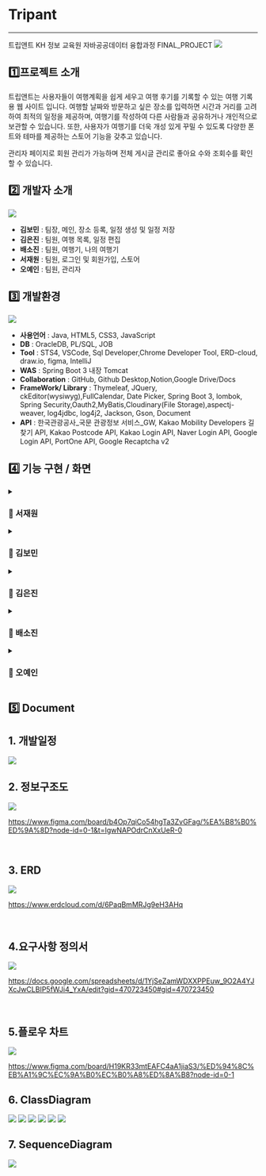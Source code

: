# Tripant
----
트립앤트 
KH 정보 교육원 자바공공데이터 융합과정 FINAL_PROJECT
<img src="Readme/tripant_1.png">


##  1️⃣프로젝트 소개
  트립앤트는 사용자들이 여행계획을 쉽게 세우고 여행 후기를 기록할 수 있는 여행 기록용 웹 사이트 입니다.
 여행할 날짜와 방문하고 싶은 장소를 입력하면 시간과 거리를 고려하여 최적의 일정을 제공하며, 여행기를 작성하여 다른 사람들과 공유하거나 개인적으로 보관할 수 있습니다. 또한, 사용자가 여행기를 더욱 개성 있게 꾸밀 수 있도록 다양한 폰트와 테마를 제공하는 스토어 기능을 갖추고 있습니다.

  관리자 페이지로 회원 관리가 가능하며 전체 게시글 관리로 좋아요 수와 조회수를 확인할 수 있습니다.

## 2️⃣ 개발자 소개
<img src="Readme/tripant_개발자소개_2.png">

- **김보민** : 팀장, 메인, 장소 등록, 일정 생성 및 일정 저장
- **김은진** : 팀원, 여행 목록, 일정 편집
- **배소진** : 팀원, 여행기, 나의 여행기 
- **서재원** : 팀원, 로그인 및 회원가입, 스토어
- **오예인** : 팀원, 관리자 


## 3️⃣ 개발환경
<img src="Readme/tripant_개발환경_3.png">

- **사용언어** : Java, HTML5, CSS3, JavaScript
- **DB** :  OracleDB, PL/SQL, JOB 
- **Tool** : STS4, VSCode, Sql Developer,Chrome Developer Tool, ERD-cloud, draw.io, figma, IntelliJ 
- **WAS** :  Spring Boot 3 내장 Tomcat
- **Collaboration** : GitHub, Github Desktop,Notion,Google Drive/Docs
- **FrameWork/ Library** : Thymeleaf, JQuery, ckEditor(wysiwyg),FullCalendar, Date Picker, Spring Boot 3, lombok, Spring Security,Oauth2,MyBatis,Cloudinary(File Storage),aspectj-weaver, log4jdbc, log4j2, Jackson, Gson, Document
- **API** : 한국관광공사_국문 관광정보 서비스_GW, Kakao Mobility Developers 길찾기 API, Kakao Postcode API, Kakao Login API, Naver Login API, Google Login API, PortOne API, Google Recaptcha v2


## 4️⃣ 기능 구현 / 화면
<details>
  <summary><h3> 📌 서재원</h3></summary>

  ### 1. 주요 기능 및 시현

 
 <br>

> **로그인 및 SNS로그인**
 <div align=center>
  
  ![로그인](https://github.com/user-attachments/assets/c4632c86-b45a-4282-a2f8-486f07e5dd75)

 </div>

**주요기능 설명**
 
  *로그인*
  
  - 가입된 이메일로 로그인할 수 있습니다.
  - 가입된 이메일이 SNS(카카오, 네이버, 구글) 계정에 등록된 이메일과 같다면 해당 서비스와 연동하여 로그인할 수 있습니다.

  
 <br>
 
 >**회원가입** 
<div align=center>
   
  ![회원가입](https://github.com/user-attachments/assets/bfd97c63-6221-4bfd-9b4f-6a4c263952ee)
  ![회원가입_SNS](https://github.com/user-attachments/assets/1b451f15-2685-46ce-ad0c-42466e696b62)

</div>

**주요기능 설명**

*회원가입*

- 이메일 인증을 통해야 회원가입이 가능합니다.
- 닉네임은 고유한 닉네임만 사용 가능합니다.
- 닉네임과 비밀번호는 형식을 지켜야 합니다.
- 리캡챠를 통해 보안을 한층 더 강화했습니다.

*SNS회원가입*

- SNS연동 시 해당 이메일로 가입 이력이 없다면 가입을 진행할 수 있습니다.
- SNS로 가입 시 이메일 인증을 할 필요가 없습니다.

<br>

>**마이페이지**
<div align=center>
  
  ![마이페이지](https://github.com/user-attachments/assets/2078a3b1-bac9-41ef-8bdf-94017efcfd5d)
  ![마이페이지_닉네임변경](https://github.com/user-attachments/assets/acdb226b-ab99-40dd-8bd8-6e5112546066)
  ![마이페이지_비밀번호변경](https://github.com/user-attachments/assets/a55912c9-e9db-4c14-9665-45cc0544b479)
  ![마이페이지_회원탈퇴](https://github.com/user-attachments/assets/1c38f5fc-c10d-4905-a080-96ec25eaf6b1)

</div>

**주요기능 설명**

*닉네임 변경*

- 닉네임을 변경할 수 있습니다.
- 다른 회원이 사용하거나 현재 사용중인 닉네임으로는 변경할 수 없습니다.

*비밀번호 변경*

 - 비밀번호를 변경할 수 있습니다.
 - 현재 사용중인 비밀번호로는 변경할 수 없습니다.
 - 비밀번호 변경 시 새로운 비밀번호로 다시 로그인 해야 합니다.

*회원탈퇴*

 - 트립앤트에서 탈퇴할 수 있습니다.
 - 탈퇴 시 현재 사용중인 비밀번호를 입력해야 탈퇴가 가능합니다.

<br>

> **스토어**
<div align=center>
  
  ![스토어](https://github.com/user-attachments/assets/0a78395d-1dab-4740-9825-7d75cf5d9acc)

</div>

**주요기능 설명**

*상품 보기*

- 여행기에 적용할 테마와 폰트 목록을 볼 수 있습니다.

*폰트 미리보기*

- 적용할 수 있는 추가 폰트를 미리 볼 수 있습니다.

*장바구니 담기*

- 선택한 상품을 장바구니에 담을 수 있습니다.

*상품 결제*

- 장바구니에서 선택한 상품을 구매할 수 있습니다.

*구매내역*

- 구매한 상품의 구매내역을 조회할 수 있습니다.

<br>

  ### 2. ERD

  <img src="Readme/ERD_member,store.png">

  ### 3. 플로우 차트

  <img src="Readme/FlowChart_Login.png">
  <img src="Readme/FlowChart_Join.png">
  <img src="Readme/FlowChart_MyPage.png">
  <img src="Readme/FlowChart_Store.png">

  ### 4. 화면설계서
  
  <img src="Readme/Frame_Login_01.png">
  <img src="Readme/Frame_Login_02.png">
  <img src="Readme/Frame_Login_03.png">
  <img src="Readme/Frame_Login_04.png">
  <img src="Readme/Frame_Join_01.png">
  <img src="Readme/Frame_Join_02.png">
  <img src="Readme/Frame_Join_03.png">
  <img src="Readme/Frame_Join_04.png">
  <img src="Readme/Frame_Join_05.png">
  <img src="Readme/Frame_Join_06.png">
  <img src="Readme/Frame_Mypage_01.png">
  <img src="Readme/Frame_Mypage_02.png">
  <img src="Readme/Frame_Mypage_03.png">
  <img src="Readme/Frame_Mypage_04.png">
  <img src="Readme/Frame_Store_01.png">
  <img src="Readme/Frame_Store_02.png">
  <img src="Readme/Frame_Store_03.png">
  <img src="Readme/Frame_Store_04.png">
  <img src="Readme/Frame_Store_05.png">
     
  ### 5.  ClassDiagram
  <img src="Readme/member_config.png">
  <img src="Readme/store.png">

   ### 6. 개발 이슈
<img src ="Readme/Issue_Login_01.png">
<img src ="Readme/Issue_Login_02.png">
<img src ="Readme/Issue_SNSLogin_01.png">
<img src ="Readme/Issue_SNSLogin_02.png">
<img src ="Readme/Issue_Pay_01.png">
<img src ="Readme/Issue_Pay_02.png">
<img src ="Readme/Issue_Pay_03.png">

</details>
<details>
  <summary><h3> 📌 김보민 </h3></summary>
   
  ### 1. 주요 기능 및 시현
  
   <br>

   
  > **메인 지역 검색 및 여행기 이동**


  <div align=center>

  ![메인 지역 검색](https://github.com/user-attachments/assets/3852d891-cec2-450c-9936-65baa9680a63)
  
  </div>
 
  **주요기능 설명**
 
   *지역 검색 및 여행기 이동*
  
  - 검색어를 입력하면 해당 단어가 포함된 지역이 나타납니다.
  - 지역 클릭시 여행기로 이동하여 해당 지역에 올라온 여행기 리스트를 볼 수 있습니다. 
    
  <br>

  > **일정 만들기 시작(로그인 체크) 및 지역과 제목 입력하기**

   <div align=center>
     
   ![메인 지역 제목 입력](https://github.com/user-attachments/assets/598d7a58-5aeb-49eb-a567-ed1518620ed9)
   </div>
   
  **주요기능 설명**
 
  *지역과 제목 입력하기*
  
  - 대한민국의 17개 지역을 선택 가능합니다.
  - 지역에 따른 사진, 설명 정보가 출력됩니다.
  - 지역과 제목을 입력 받으면 일정 계속 만들기가 활성화됩니다.
    
   <br>

  > **방문 일정 입력하기**

   <div align=center>
     
   ![날짜확인-1](https://github.com/user-attachments/assets/376036bb-8581-4076-9840-7571669f9cb6)

   </div>
   <div align=center>
     
  ![날짜확인-2](https://github.com/user-attachments/assets/a43ebefb-91c1-4b37-8c24-e4ccf7487550)

   </div>
   
  **주요기능 설명**
 
  *날짜 및 일정 시작하는 시각, 일정 끝나는 시각*
  
  - 달력 모달을 통해 여행을 할 날짜를 입력 받습니다.
  - 해당 날짜마다의 시작하는 시각과 끝나는 시각을 입력 받습니다.
  - 처음이 끝나는 시각 보다 크거나 같을때는 빨간 글씨로 변하게 됩니다.
  - 하루에 2시간 이상이 되도록 입력해야 합니다.

   <br>

  > **장소 선택**
  
   <div align=center> 

  ![장소선택-1](https://github.com/user-attachments/assets/69f5bfcc-a7b6-4ba1-a6b0-d1f9aadd2ea6)
 
   </div>
   <div align=center> 

  ![장소선택-2](https://github.com/user-attachments/assets/2023d85d-68b4-49cf-a6ba-b1fe3d94fbfc)
 
   </div>
   
  **주요기능 설명**
  
  *장소 탭, 장소 추가, 장소 취소, 장소 검색, 장소 초기화, 방문 시간 설정*
  
  - 장소 탭을 통해 타입별 장소를 확인할 수 있습니다.
  - 이전에 입력한 달력 정보를 토대로 총 사용 가능한 시간을 계산하여 보여줍니다.
  - 버튼을 클릭하여 장소를 추가하고 취소 할 수 있습니다.
  - 버튼 클릭시 지도가 이동하고 마커가 생성됩니다.
  - 장소 검색이 가능합니다.
  - 장소 초기화를 누르면 입력된 장소가 모두 없어집니다.
  - 장소별 방문 시간을 설정할 수 있습니다.
  - 장소별 방문 시간 합을 계산하여 보여줍니다.

   <br>

  > **숙소 선택**


  <div align=center>
     
  ![숙소선택-1](https://github.com/user-attachments/assets/ff15f889-a146-42d6-939d-3e2e0ea7e8ce)
   
   </div>
  <div align=center>
     
 ![숙소선택-2](https://github.com/user-attachments/assets/da18c7fc-0778-4805-af0b-bcaf408986b1)
   
   </div>
 
  **주요기능 설명**
 
   *숙소 탭, 날짜별 숙소 추가, 숙소 삭제, 숙소 검색, 숙소 초기화*
  
  - 숙소 탭을 통해 타입별 장소를 확인할 수 있습니다.
  - 입력한 기간을 통하여 총 숙박할 날짜를 계산하여 보여줍니다.
  - 숙소의 버튼을 클릭하면 방문 일정 입력 모달이 발생합니다
  - 날짜별로 숙소 정보를 넣을 수 있습니다.
  - 완료를 클릭 시 숙소 정보가 저장됩니다.
  - 버튼 클릭 시 지도가 이동하고 마커가 생성됩니다.
  - 휴지통 아이콘으로 숙소를 삭제할 수 있습니다. 
  - 숙소 검색이 가능합니다.
  - 숙소 초기화를 누르면 입력된 숙소 일정이 모두 없어집니다.
  - 날짜별 입력된 숙소 정보를 계산하여 보여줍니다.
    
  <br>

  ### 2. ERD

   <img src="Readme/여행일정-ERD.png">

  ### 3. 플로우 차트

   <img src="Readme/일정-플로우차트.png">

  ### 4. 화면설계서
  <img src="Readme/1메인 페이지 로그인 이전.png">
  <img src="Readme/2메인 페이지 로그인 이후.png">
  <img src="Readme/3메인페이지.png">
  <img src="Readme/4메인페이지.png">
  <img src="Readme/5일정-지역&제목 모달.png">
  <img src="Readme/6일정-날짜 모달.png">
  <img src="Readme/7일정-날짜 확인.png">
  <img src="Readme/8일정-장소 선택.png">
  <img src="Readme/9일정-장소 방문시간 설정.png">
  <img src="Readme/10알정-숙소선택.png">
  <img src="Readme/11일정-숙소 방문일 선택.png">
  <img src="Readme/12일정-생성확인.png">
     
  ### 5.  ClassDiagram
  <img src="Readme/일정-클래스다이어그램.png">

 ### 6. 개발 이슈
  <img src="Readme/일정 개발이슈1.png">
  <img src="Readme/일정 개발이슈2.png">
  <img src="Readme/일정 개발이슈3.png">
  <img src="Readme/일정 개발이슈4.png">
  <img src="Readme/일정 개발이슈5.png">
  <img src="Readme/일정 개발이슈6.png">
  <img src="Readme/일정 개발이슈7.png">
  <img src="Readme/일정 개발이슈8.png">

</details>
<details>
  <summary><h3> 📌 김은진</h3></summary>
  
  ### 1. 주요 기능 및 시현
  
   <br>

  > **메모, 방문순서, 장소 추가 및 삭제, 머무는 시간 변경하기**

   <div align=center>
     
   ![일정편집3](https://github.com/user-attachments/assets/aad6163c-9b95-4167-8aa7-f58f7041ee20)

   </div>
   
  **주요기능 설명**
 
  *여행편집*
  
  - 사용자는 생성된 일정을 자유롭게 수정하고 커스터마이징할 수 있습니다.
  - 드래그 앤 드롭을 사용하여 방문 순서를 변경합니다.
  - 장소마다 메모를 작성하고, 장소에서 머물 시간을 변경할 수 있습니다.
  - 장소를 삭제하고 추가하여 일정을 편집하고 저장할 수 있습니다.
  - 변경된 내용은 공유자 모두에게 반영됩니다.
    
   <br>

  > **여행 일별 상세내용 보기**

   <div align=center>
     
   ![여행세부일정3](https://github.com/user-attachments/assets/added985-a5e8-42d6-9cf0-d99f3ca20795)

   </div>
   
  **주요기능 설명**
 
  *여행세부정보*
  
  - 일정을 지도상에서 시각적으로 확인할 수 있으며, 각 장소의 상세 정보를 제공합니다.
  - 각 장소 간의 이동 시간과 거리를 고려하여 현실적인 여행 일정을 제공합니다. 
  - 이동 시간은 다음 장소 도착시각에 반영됩니다.
  - 이동시간을 클릭하면 카카오맵 길찾기 창을 열어줍니다.
  - 메모아이콘에 마우스를 올리면 작성된 메모를 확인할 수 있습니다.

   <br>

  > **여행장소 추가하기**
  
   <div align=center> 

   ![장소추가3](https://github.com/user-attachments/assets/95f2ffa1-1de6-4edc-9b02-dc51f1642129)
 
   </div>
   
  **주요기능 설명**
  
  *장소추가*
  
  - 사용자는 일정을 생성할 때 빠뜨렸던 장소를 추가할 수 있습니다.
  - 검색을 하거나 태그를 통해 추가할 장소를 찾을 수 있습니다. 
  - 머무는 시간을 지정하고 드래그 앤 드롭을 통해 유저가 원하는 위치에 추가할 수 있습니다.

   <br>

  > **여행목록 확인 및 삭제, 일행 추가와 삭제**


  <div align=center>
     
  ![여행목록v](https://github.com/user-attachments/assets/5c34b5d9-774d-4fde-a31c-04fb65a231c4)
   
   </div>
 
  **주요기능 설명**
 
  *여행 및 일행 관리*
  
  - 유저가 만들거나 추가된 여행목록을 확인할 수 있습니다. 
  - 여행 생성자라면 일정에 일행을 추가하여 계획한 일정을 공유할 수 있습니다.
  - 일행은 일정 생성자가 닉네임을 통해 추가하고 삭제할 수 있습니다.
  - 삭제를 통해 나의 여행목록에서 여행을 삭제할 수 있습니다.
  - 생성자가 삭제할 경우 공유자들의 목록에서도 삭제되며 공유자일 경우 해당 유저의 목록에서만 여행이 삭제됩니다.
    
  <br>

  ### 2. ERD

   <img src="Readme/여행일정-ERD.png">

  ### 3. 플로우 차트

   <img src="Readme/여행일정_플로우차트.png">

  ### 4. 화면설계서
  <img src="Readme/화면설계서_여행목록1.png">
  <img src="Readme/화면설계서_여행목록2-공유.png">
  <img src="Readme/화면설계서_여행삭제3.png">
  <img src="Readme/화면설계서_여행일정보기4.png">
  <img src="Readme/화면설계서_여행일정-일별보기5.png">
  <img src="Readme/화면설계서_여행일정-편집6.png">
  <img src="Readme/화면설계서_여행일정-메모편집7.png">
  <img src="Readme/화면설계서_여행일정-저장8.png">
  <img src="Readme/화면설계서_여행일정-장소추가9.png">
     
  ### 5.  ClassDiagram
  <img src="Readme/나의 일정-클래스다이어그램.png">

 ### 6. 개발 이슈
  <img src="Readme/나의 일정 - 개발이슈 목차.png">
  <img src="Readme/나의 일정 - 일행추가 - 개발이슈.png">
  <img src="Readme/나의 일정 - 일정보기 - 지도 -개발이슈.png">
  <img src="Readme/나의 일정 - 일정보기 - 시간 -개발이슈.png">
  <img src="Readme/나의 일정 - 일정편집 - 개발이슈0.png">
  <img src="Readme/나의 일정 - 일정편집 - DD-개발이슈1.png">
  <img src="Readme/나의 일정 - 일정편집 - DD-개발이슈-2.png">
  <img src="Readme/나의 일정 - 일정편집 - DD-개발이슈3.png">
  <img src="Readme/나의 일정 - 일정편집 - 저장 - 개발이슈1.png">
  <img src="Readme/나의 일정 - 일정편집 - 저장 - 개발이슈2.png">
</details>
<details>
  <summary><h3> 📌 배소진 </h3></summary>

  ### 1. 주요 기능 및 시현

 
 <br>

> **여행기 탐색 및 지역 태그 정렬**
 <div align=center>
   
  ![tripAnt_dairy_정렬,지역 ](https://github.com/user-attachments/assets/00fb3e42-7947-4f73-84b1-57142273e84b)
 
 </div>

**주요기능 설명**
 
  *여행기 탐색*
  
  - 공개된 여행기 리스트를 전체 또는 지역별로 확인할 수 있습니다.
  - 더보기 눌러 여행기를 3개씩 더 확인 할 수 있습니다. 
  - 최신순으로 보여지며, 인기순(좋아요) 그리고 조회순으로도 볼 수 있습니다.
  - 여행기 내용 미리보기로 글  500자까지 그리고 첨부된 첫번째 사진을 보여 줍니다. 

  
 <br>
 
 >**전체공개 목록, 비공개 목록**
<div align=center>
   
  ![tripAnt_diary_목록,나의목록, 글보기](https://github.com/user-attachments/assets/d2ddb5d3-9205-41b7-8c58-27f4c85589b1)

</div>

**주요기능 설명**

*공개 설정*

- 작성한 여행기는 다른 사용자들이 볼 수 있도록 공개하거나 비공개로 설정할 수 있습니다.

*나의 여행기*

- 내가 작성한 여행기를 비공개글을 포함한 모든 글을 확인, 수정하고 삭제할 수 있습니다. 
- 여행기 미리보기가 가능하며 더보기 기능이 있어 더 많은 여행기를 미리 볼 수 있습니다.
- 공유하기 기능을 통해 SNS에 나의 여행기 링크를 업로드 할 수 있습니다.

<br>

>**글 상세보기, 신고하기, 수정하기, 공유하기**
<div align=center>
  
   ![tripAnt_diary_글보기,신고하기,수정하기,공유](https://github.com/user-attachments/assets/55833d32-9d4f-4277-aefe-31356042208c)

</div>

**주요기능 설명**

*신고하기*

- 적절하지 못한 글은 신고 할 수 있습니다.  중복 신고 할 수 없습니다.
- 게시글 신고 수 5개 이상은 게시글 삭제, 사용자 전체 게시글 신고수 합 10개 이상은 계정 사용이 정지가 됩니다. 

*좋아요, 조회수*

 - 마음에 드는 여행기는 좋아요를 남길 수 있습니다. 
 - 좋아요 수와 조회수는 관리자가 사용자에 대한 분석에 활용할 수 있습니다.

<br>

> **글 작성하기**
<div align=center>
  
  ![tripAnt_diary_write ](https://github.com/user-attachments/assets/ba1bde62-b3e7-4458-9791-b2cb41104db6)

</div>

**주요기능 설명**

*여행기 작성*

- 트립앤트에서 만든 일정으로 여행 중 경험한 일들을 글과 사진으로 기록할 수 있습니다.
- 스토어에서 구매한 폰트나 테마가 있다면 적용하여 글을 더 이쁘게 꾸밀 수 있습니다.

<br>

  ### 2. ERD

  <img src="Readme/여행기_ERD_21.png">

  ### 3. 플로우 차트

  <img src="Readme/여행기_플로우차트_14.png">

  ### 4. 화면설계서
  
 <img src="Readme/여행기_화면설계서01_.png">
 <img src="Readme/여행기_화면설계서02_.png">
 <img src="Readme/여행기_화면설계서03_.png">
 <img src="Readme/여행기_화면설계서04_.png">
 <img src="Readme/여행기_화면설계서05_.png">
 <img src="Readme/여행기_화면설계서06_.png">
 <img src="Readme/여행기_화면설계서07_.png">
 <img src="Readme/여행기_화면설계서08_.png">
 <img src="Readme/여행기_화면설계서08_01_.png">
 <img src="Readme/여행기_화면설계서09_.png">
 <img src="Readme/여행기_화면설계서09_01_.png">
 <img src="Readme/여행기_화면설계서10_.png">
 <img src="Readme/여행기_화면설계서10_01_.png">
     
  ### 5.  ClassDiagram
   <img src="Readme/여행기_ClassDiagram.png">

   ### 6. 개발 이슈
<img src ="Readme/여행기 게시판 -Cloudinary-0.png">
<img src ="Readme/여행기 게시판 -Cloudinary-01.png">
<img src ="Readme/여행기 게시판 -Cloudinary-02.png">
<img src ="Readme/여행기 게시판 post-01.png">
<img src ="Readme/여행기 게시판 post-02.png">
<img src ="Readme/여행기 게시판 select -01.png">
<img src ="Readme/여행기 게시판 DataAccesException -01.png">
<img src ="Readme/여행기 게시판 DataAccesException -02.png">

</details>
<details>
  <summary><h3>  📌 오예인 </h3></summary>

 ### 1. 주요 기능 및 시현

 <br>

  > **검색 기능**


  <div align=center>
    
   ![검색](https://github.com/user-attachments/assets/4a0cc34a-8d3d-422e-819b-87e1a94d671f)
   </div>
 
  **주요기능 설명**
 
  *검색*
  
  - 회원 닉네임으로 회원 검색이 가능합니다.
  - 제목과 닉네임 중 원하는 카테고리를 선택 후 검색어를 입력하면 카테고리에 맞게 검색 결과가 나옵니다.


   <br>
   
  > **정렬 기능**


  <div align=center>
     
  ![정렬 (1)](https://github.com/user-attachments/assets/76b53a3c-fc8b-4b20-ba61-d1c856ea1f2c)

   </div>
 
  **주요기능 설명**
 
  *정렬*
  
  - 정렬 버튼 클릭 시 닉네임 내림차순으로 정렬됩니다.
  - 좋아요, 조회수 많은 순으로 정렬됩니다.

  ### 2. 플로우 차트
  
<img src="Readme/관리자_플로우차트.png">

  ### 3. 화면설계서
<img src="Readme/관리자_화면설계서01.png">
<img src="Readme/관리자_화면설계서02.png">
<img src="Readme/관리자_화면설계서03.png">
<img src="Readme/관리자_화면설계서04.png">
<img src="Readme/관리자_화면설계서05.png">
<img src="Readme/관리자_화면설계서06.png">
<img src="Readme/관리자_화면설계서06.png">
<img src="Readme/관리자_화면설계서07.png">
<img src="Readme/관리자_화면설계서08.png">
<img src="Readme/관리자_화면설계서09.png">
<img src="Readme/관리자_화면설계서10.png">

  ### 4.  ClassDiagram

  <img src="Readme/관리자_ClassDiagram.png">
  
</details>


## 5️⃣ Document

## 1. 개발일정
<img src="Readme/tripAnt_개발일정.png">

<br>

## 2. 정보구조도
<img src="Readme/tripAnt_정보구조도.png">

<https://www.figma.com/board/b4Op7qiCo54hgTa3ZvGFag/%EA%B8%B0%ED%9A%8D?node-id=0-1&t=IgwNAPOdrCnXxUeR-0>

<br>

## 3. ERD

<img src="Readme/tripAnt_ERD전체.png">

<https://www.erdcloud.com/d/6PaqBmMRJg9eH3AHq>

<br>

## 4.요구사항 정의서
<img src="Readme/tripAnt_요구사항정의서.png">

<https://docs.google.com/spreadsheets/d/1YjSeZamWDXXPPEuw_9O2A4YJXcJwCLBIP5fWJi4_YxA/edit?gid=470723450#gid=470723450>

<br>

## 5.플로우 차트
<img src="Readme/tripAnt_플로우 차트 전체.png">

<https://www.figma.com/board/H19KR33mtEAFC4aA1jiaS3/%ED%94%8C%EB%A1%9C%EC%9A%B0%EC%B0%A8%ED%8A%B8?node-id=0-1>
<br>

## 6. ClassDiagram

<img src="Readme/member_config.png">
<img src="Readme/trip.png">
<img src="Readme/store.png">
<img src="Readme/plan_place.png">
<img src="Readme/diary.png">
<img src="Readme/admin.png">

## 7. SequenceDiagram

<img src="Readme/SequenceDiagram.png">
